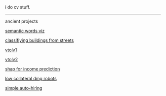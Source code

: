 i do cv stuff.


----------
ancient projects

[semantic words viz](https://github.com/suryapr1916/Semantic-Detection-with-GloVe)

[classifiying buildings from streets](https://github.com/suryapr1916/building-scene-classification)

[vtolv1](https://github.com/suryapr1916/vtol)

[vtolv2](https://github.com/suryapr1916/vtol-v2)

[shap for income prediction](https://github.com/suryapr1916/dsml-project)

[low collateral dmg robots](https://github.com/suryapr1916/reinforcement-learning-notebooks)

[simple auto-hiring](https://github.com/suryapr1916/FMML-2021-main)
